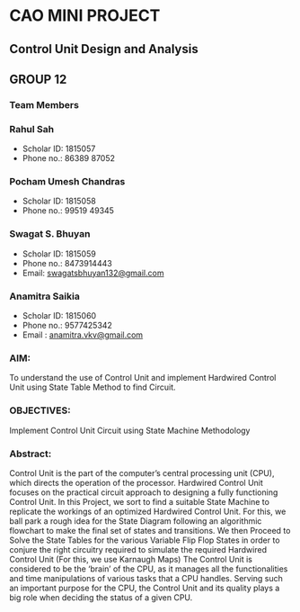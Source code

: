 # CAO MINI PROJECT
## Control Unit Design and Analysis 

## GROUP 12
### Team Members
### Rahul Sah
- Scholar ID: 1815057
- Phone no.: 86389 87052
### Pocham Umesh Chandras
- Scholar ID: 1815058
- Phone no.: 99519 49345
### Swagat S. Bhuyan
- Scholar ID: 1815059
- Phone no.: 8473914443
- Email: swagatsbhuyan132@gmail.com
### Anamitra Saikia
- Scholar ID: 1815060
- Phone no.: 9577425342
- Email : anamitra.vkv@gmail.com

### AIM: 
To understand the use of Control Unit and implement Hardwired Control Unit using State Table Method to find Circuit. 
### OBJECTIVES:
Implement Control Unit Circuit using State Machine Methodology  
### Abstract:
Control Unit is the part of the computer’s central processing unit (CPU), which directs the operation of the processor. Hardwired Control Unit focuses on the practical circuit approach to designing a fully functioning Control Unit. In this Project, we sort to find a suitable State Machine to replicate the workings of an optimized Hardwired Control Unit. For this, we ball park a rough idea for the State Diagram following an algorithmic flowchart to make the final set of states and transitions. We then Proceed to Solve the State Tables for the various Variable Flip Flop States in order to conjure the right circuitry required to simulate the required Hardwired Control Unit (For this, we use Karnaugh Maps) The Control Unit is considered to be the ‘brain’ of the CPU, as it manages all the functionalities and time manipulations of various tasks that a CPU handles. Serving such an important purpose for the CPU, the Control Unit and its quality plays a big role when deciding the status of a given CPU.

